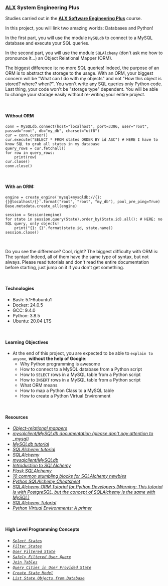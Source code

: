 ### [ALX](https://www.alxafrica.com/) System Engineering Plus

Studies carried out in the **[ALX Software Engineering Plus](https://www.alxafrica.com/software-engineering-plus/)** course.

In this project, you will link two amazing worlds: Databases and Python!

In the first part, you will use the module `MySQLdb` to connect to a MySQL database and execute your SQL queries.

In the second part, you will use the module `SQLAlchemy` (don't ask me how to pronounce it...) an Object Relational Mapper (ORM).

The biggest difference is: no more SQL queries! Indeed, the purpose of an ORM is to abstract the storage to the usage. With an ORM, your biggest concern will be "What can I do with my objects" and not "How this object is stored? where? when?". You won't write any SQL queries only Python code. Last thing, your code won't be "storage type" dependent. You will be able to change your storage easily without re-writing your entire project.

<br />

#### Without ORM

```
conn = MySQLdb.connect(host="localhost", port=3306, user="root", passwd="root", db="my_db", charset="utf8")
cur = conn.cursor()
cur.execute("SELECT * FROM states ORDER BY id ASC") # HERE I have to know SQL to grab all states in my database
query_rows = cur.fetchall()
for row in query_rows:
    print(row)
cur.close()
conn.close()
```

<br />

#### With an ORM:

```
engine = create_engine('mysql+mysqldb://{}:{}@localhost/{}'.format("root", "root", "my_db"), pool_pre_ping=True)
Base.metadata.create_all(engine)

session = Session(engine)
for state in session.query(State).order_by(State.id).all(): # HERE: no SQL query, only objects!
    print("{}: {}".format(state.id, state.name))
session.close()
```

<br />

Do you see the difference? Cool, right? The biggest difficulty with ORM is: The syntax! Indeed, all of them have the same type of syntax, but not always. Please read tutorials and don't read the entire documentation before starting, just jump on it if you don't get something.

<br />

#### Technologies

* Bash:     5.1-6ubuntu1
* Docker:   24.0.5
* GCC:      9.4.0
* Python:   3.8.5
* Ubuntu:   20.04 LTS

<br />

#### Learning Objectives

* At the end of this project, you are expected to be able to `explain to anyone`, **without the help of Google**:
    * Why Python programming is awesome
    * How to connect to a MySQL database from a Python script
    * How to `SELECT` rows in a MySQL table from a Python script
    * How to `INSERT` rows in a MySQL table from a Python script
    * What ORM means
    * How to map a Python Class to a MySQL table
    * How to create a Python Virtual Environment

<br />

#### Resources

* _[Object-relational mappers](https://www.fullstackpython.com/object-relational-mappers-orms.html)_
* _[mysqlclient/MySQLdb documentation (please don’t pay attention to _mysql)](https://mysqlclient.readthedocs.io/)_
* _[MySQLdb tutorial](https://www.mikusa.com/python-mysql-docs/index.html)_
* _[SQLAlchemy tutorial](https://docs.sqlalchemy.org/en/13/orm/tutorial.html)_
* _[SQLAlchemy](https://docs.sqlalchemy.org/en/13/)_
* _[mysqlclient/MySQLdb](https://github.com/PyMySQL/mysqlclient)_
* _[Introduction to SQLAlchemy](https://www.youtube.com/watch?v=woKYyhLCcnU)_
* _[Flask SQLAlchemy](https://www.youtube.com/playlist?list=PLXmMXHVSvS-BlLA5beNJojJLlpE0PJgCW)_
* _[10 common stumbling blocks for SQLAlchemy newbies](https://alextechrants.blogspot.com/2013/11/10-common-stumbling-blocks-for.html)_
* _[Python SQLAlchemy Cheatsheet](https://www.pythonsheets.com/notes/python-sqlalchemy.html)_
* _[SQLAlchemy ORM Tutorial for Python Developers (Warning: This tutorial is with PostgreSQL, but the concept of SQLAlchemy is the same with MySQL)](https://auth0.com/blog/sqlalchemy-orm-tutorial-for-python-developers/)_
* _[SQLAlchemy Tutorial](https://overiq.com/sqlalchemy-101/)_
* _[Python Virtual Environments: A primer](https://realpython.com/python-virtual-environments-a-primer/)_

<br />

#### High Level Programming Concepts

* _[`Select States`](0-select_states.py)_
* _[`Filter States`](1-filter_states.py)_
* _[`User Filtered State`](2-my_filter_states.py)_
* _[`Safely Filtered User Query`](3-my_safe_filter_states.py)_
* _[`Join Tables`](4-cities_by_state.py)_
* _[`Query Cities in User Provided State`](5-filter_cities.py)_
* _[`Create State Model`](model_state.py)_
* _[`List State Objects from Database`](7-model_state_fetch_all.py)_

<br />
